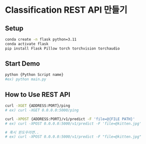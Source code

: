 # Classification REST API 만들기

## Setup
``` bash
conda create -n flask python=3.11
conda activate flask
pip install Flask Pillow torch torchvision torchaudio
```

## Start Demo
```bash
python {Python Script name}
#ex) python main.py
```

## How to Use REST API
```bash
curl -XGET {ADDRESS:PORT}/ping
# ex) curl -XGET 0.0.0.0:5000/ping

curl -XPOST {ADDRESS:PORT}/v1/predict -F 'file=@{FILE PATH}'
# ex) curl -XPOST 0.0.0.0:5000/v1/predict -F 'file=@kitten.jpg'

# 혹시 윈도우라면..
# ex) curl -XPOST 0.0.0.0:5000/v1/predict -F "file=@kitten.jpg"
```